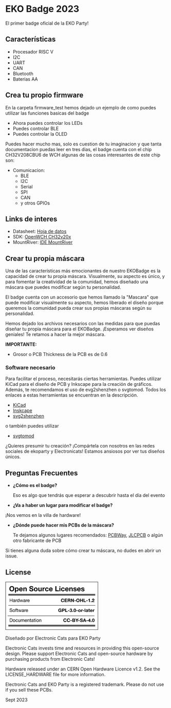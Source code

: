 # EKO Badge 2023

El primer badge oficial de la EKO Party!

## Características

- Procesador RISC V
- I2C
- UART
- CAN
- Bluetooth
- Baterias AA
## Crea tu propio firmware
En la carpeta firmware_test hemos dejado un ejemplo de como puedes utilizar las funciones basicas del badge

- Ahora puedes controlar los LEDs
- Puedes controlar BLE
- Puedes controlar la OLED

Puedes hacer mucho mas, solo es cuestion de tu imaginacion y que tanta documentacion puedas leer en tres dias, el badge cuenta con el chip CH32V208CBU6 de WCH algunas de las cosas interesantes de este chip son:

- Comunicacion:
  - BLE
  - I2C
  - Serial
  - SPI
  - CAN
  - y otros GPIOs

 ## Links de interes

- Datasheet: [Hoja de datos](https://www.wch-ic.com/products/CH32V208.html)
- SDK: [OpenWCH CH32v20x](https://github.com/openwch/ch32v20x)
- MountRiver: [IDE MountRiver](http://www.mounriver.com/)

## Crear tu propia máscara
Una de las características más emocionantes de nuestro EKOBadge es la capacidad de crear tu propia máscara. Visualmente, su aspecto es único, y para fomentar la creatividad de la comunidad, hemos diseñado una máscara que puedes modificar según tu personalidad.

El badge cuenta con un accesorio que hemos llamado la "Mascara" que puede modificar visualmente su aspecto, hemos liberado el diseño porque queremos la comunidad pueda crear sus propias máscaras según su personalidad. 

Hemos dejado los archivos necesarios con las medidas para que puedas diseñar tu propia máscara para el EKOBadge. ¡Esperamos ver diseños geniales! Te retamos a hacer la mejor máscara.

**IMPORTANTE:**
- Grosor o PCB Thickness de la PCB es de 0.6

### Software necesario

Para facilitar el proceso, necesitarás ciertas herramientas. Puedes utilizar KiCad para el diseño de PCB y Inkscape para la creación de gráficos. Además, te recomendamos el uso de evg2shenzhen o svgtomod. Todos los enlaces a estas herramientas se encuentran en la descripción.

- [KiCad](https://www.kicad.org/) 
- [Inskcape](https://inkscape.org/es/)
- [svg2shenzhen](https://github.com/badgeek/svg2shenzhen)

o también puedes utilizar

- [svgtomod](https://github.com/mtl/svg2mod) 

¿Quieres presumir tu creación? ¡Compártela con nosotros en las redes sociales de ekoparty y Electronicats! Estamos ansiosos por ver tus diseños únicos.

## Preguntas Frecuentes

- **¿Cómo es el badge?** 

  Eso es algo que tendrás que esperar a descubrir hasta el día del evento

- **¿Va a haber un lugar para modificar el badge?** 

 ¡Nos vemos en la villa de hardware!

- **¿Dónde puede hacer mis PCBs de la máscara?** 

  Te dejamos algunos lugares recomendados:
  [PCBWay](https://www.pcbway.com/), [JLCPCB](https://jlcpcb.com/) o algún otro fabricante de PCB

Si tienes alguna duda sobre cómo crear tu máscara, no dudes en abrir un issue.


## License
<a>
  <img src="https://github.com/ElectronicCats/AjoloteBoard/raw/master/OpenSourceLicense.png" height="150" />
</a>

Diseñado por Electronic Cats para EKO Party

Electronic Cats invests time and resources in providing this open-source design. Please support Electronic Cats and open-source hardware by purchasing products from Electronic Cats!

Hardware released under an CERN Open Hardware Licence v1.2. See the LICENSE_HARDWARE file for more information.

Electronic Cats and EKO Party is a registered trademark. Please do not use if you sell these PCBs.

Sept 2023

